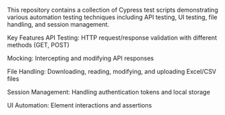 This repository contains a collection of Cypress test scripts demonstrating various automation testing techniques including API testing, UI testing, file handling, and session management.

Key Features
API Testing: HTTP request/response validation with different methods (GET, POST)

Mocking: Intercepting and modifying API responses

File Handling: Downloading, reading, modifying, and uploading Excel/CSV files

Session Management: Handling authentication tokens and local storage

UI Automation: Element interactions and assertions
